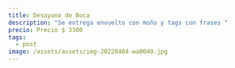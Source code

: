 ```yaml
---
title: Desayuno de Boca
description: "Se entrega envuelto con moño y tags con frases "
precio: Precio $ 3300
tags:
  - post
image: /assets/assets/img-20220404-wa0049.jpg
---
```

